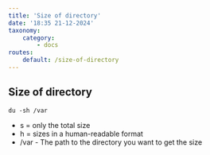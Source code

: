 ```yaml
---
title: 'Size of directory'
date: '18:35 21-12-2024'
taxonomy:
    category:
        - docs
routes:
    default: /size-of-directory
---
```


## Size of directory

    du -sh /var

* s = only the total size
* h = sizes in a human-readable format
* /var - The path to the directory you want to get the size